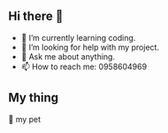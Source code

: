 ## Hi there 👋
- 🌱 I’m currently learning coding.
- 🤔 I’m looking for help with my project.
- 💬 Ask me about anything.
- 📫 How to reach me: 0958604969
## My thing
🐶 my pet
<!--
**JulieHsuu/JulieHsuu** is a ✨ _special_ ✨ repository because its `README.md` (this file) appears on your GitHub profile.

Here are some ideas to get you started:

- 🔭 I’m currently working on ...
- 🌱 I’m currently learning ...
- 👯 I’m looking to collaborate on ...
- 🤔 I’m looking for help with ...
- 💬 Ask me about ...
- 📫 How to reach me: ...
- 😄 Pronouns: ...
- ⚡ Fun fact: ...
-->
